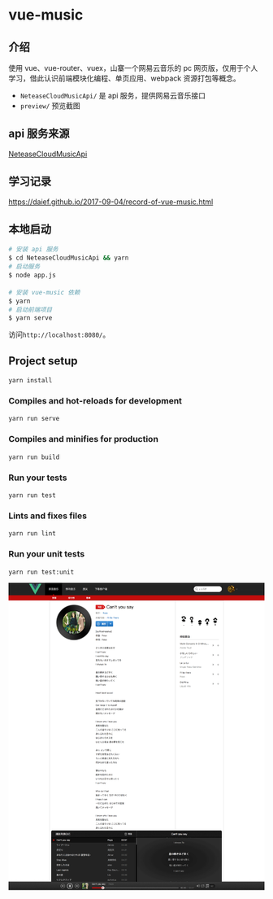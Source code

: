 # vue-music

## 介绍
使用 vue、vue-router、vuex，山寨一个网易云音乐的 pc 网页版，仅用于个人学习，借此认识前端模块化编程、单页应用、webpack 资源打包等概念。
- `NeteaseCloudMusicApi/` 是 api 服务，提供网易云音乐接口
- `preview/` 预览截图

## api 服务来源
[NeteaseCloudMusicApi](https://github.com/Binaryify/NeteaseCloudMusicApi)

## 学习记录
https://daief.github.io/2017-09-04/record-of-vue-music.html

## 本地启动
```bash
# 安装 api 服务
$ cd NeteaseCloudMusicApi && yarn
# 启动服务
$ node app.js

# 安装 vue-music 依赖
$ yarn
# 启动前端项目
$ yarn serve
```

访问`http://localhost:8080/`。

## Project setup
```
yarn install
```

### Compiles and hot-reloads for development
```
yarn run serve
```

### Compiles and minifies for production
```
yarn run build
```

### Run your tests
```
yarn run test
```

### Lints and fixes files
```
yarn run lint
```

### Run your unit tests
```
yarn run test:unit
```

<!-- 界面 -->
![](./preview/view.png)

